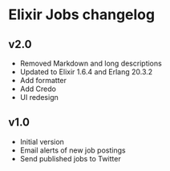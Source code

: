 # Elixir Jobs changelog

## v2.0

- Removed Markdown and long descriptions
- Updated to Elixir 1.6.4 and Erlang 20.3.2
- Add formatter
- Add Credo
- UI redesign

## v1.0

- Initial version
- Email alerts of new job postings
- Send published jobs to Twitter
